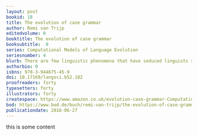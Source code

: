 ```yaml
---
layout: post
bookid: 18
title: The evolution of case grammar
author: Remi van Trijp
editedvolume: 0 
booktitle: The evolution of case grammar
booksubtitle:  0
series: Computational Models of Language Evolution
seriesnumber: 4
blurb: There are few linguistic phenomena that have seduced linguists so skillfully as grammatical case has done. 
authorbio: 0
isbns: 978-3-944675-45-9 
doi: 10.17169/langsci.b52.182 
proofreaders: forty
typesetters: forty
illustrators: forty
createspace: https://www.amazon.co.uk/evolution-case-grammar-Computational-Evolution/dp/3944675851&tag=wwwlangscip03-21
bod: https://www.bod.de/buch/remi-van-trijp/the-evolution-of-case-grammar/9783944675848.html
publicationdate: 2016-06-27  
---
```


this is some content